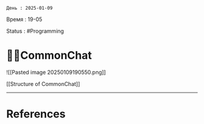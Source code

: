 
	День : 2025-01-09 
Время : 19-05

Status : #Programming  


# 👨‍💻CommonChat


![[Pasted image 20250109190550.png]]


[[Structure of CommonChat]]



---
# References


